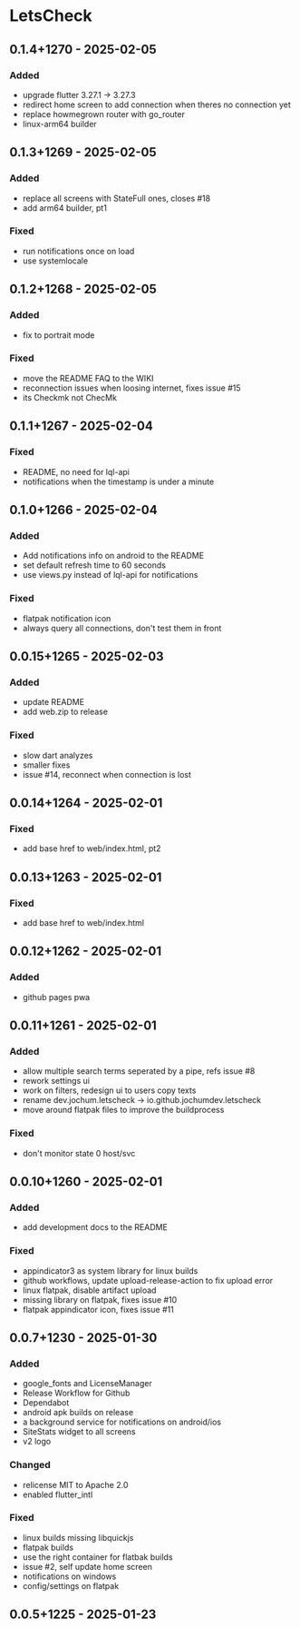 # LetsCheck
## 0.1.4+1270 - 2025-02-05
### Added
- upgrade flutter 3.27.1 -> 3.27.3
- redirect home screen to add connection when theres no connection yet
- replace howmegrown router with go\_router
- linux-arm64 builder

## 0.1.3+1269 - 2025-02-05
### Added
- replace all screens with StateFull ones, closes #18
- add arm64 builder, pt1

### Fixed
- run notifications once on load
- use systemlocale

## 0.1.2+1268 - 2025-02-05
### Added
- fix to portrait mode

### Fixed
- move the README FAQ to the WIKI
- reconnection issues when loosing internet, fixes issue #15
- its Checkmk not ChecMk

## 0.1.1+1267 - 2025-02-04
### Fixed
- README, no need for lql-api
- notifications when the timestamp is under a minute

## 0.1.0+1266 - 2025-02-04
### Added
- Add notifications info on android to the README
- set default refresh time to 60 seconds
- use views.py instead of lql-api for notifications

### Fixed
- flatpak notification icon
- always query all connections, don't test them in front

## 0.0.15+1265 - 2025-02-03
### Added
- update README
- add web.zip to release

### Fixed
- slow dart analyzes
- smaller fixes
- issue #14, reconnect when connection is lost

## 0.0.14+1264 - 2025-02-01
### Fixed
- add base href to web/index.html, pt2

## 0.0.13+1263 - 2025-02-01
### Fixed
- add base href to web/index.html

## 0.0.12+1262 - 2025-02-01
### Added
- github pages pwa

## 0.0.11+1261 - 2025-02-01
### Added
- allow multiple search terms seperated by a pipe, refs issue #8
- rework settings ui
- work on filters, redesign ui to users copy texts
- rename dev.jochum.letscheck -> io.github.jochumdev.letscheck
- move around flatpak files to improve the buildprocess

### Fixed
- don't monitor state 0 host/svc

## 0.0.10+1260 - 2025-02-01
### Added
- add development docs to the README

### Fixed
- appindicator3 as system library for linux builds
- github workflows, update upload-release-action to fix upload error
- linux flatpak, disable artifact upload
- missing library on flatpak, fixes issue #10
- flatpak appindicator icon, fixes issue #11

## 0.0.7+1230 - 2025-01-30
### Added
- google\_fonts and LicenseManager
- Release Workflow for Github
- Dependabot
- android apk builds on release
- a background service for notifications on android/ios
- SiteStats widget to all screens
- v2 logo

### Changed
- relicense MIT to Apache 2.0
- enabled flutter\_intl

### Fixed
- linux builds missing libquickjs
- flatpak builds
- use the right container for flatbak builds
- issue #2, self update home screen
- notifications on windows
- config/settings on flatpak

## 0.0.5+1225 - 2025-01-23
